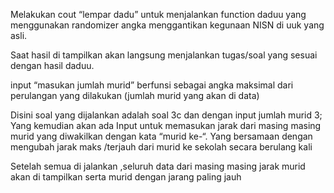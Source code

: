 Melakukan cout “lempar dadu” untuk menjalankan function daduu yang menggunakan randomizer angka menggantikan kegunaan NISN di uuk yang asli.

Saat hasil di tampilkan akan langsung menjalankan tugas/soal yang sesuai dengan hasil daduu.

input “masukan jumlah murid” berfunsi sebagai angka maksimal dari perulangan yang dilakukan (jumlah murid yang akan di data)







Disini soal yang dijalankan adalah soal 3c dan dengan input jumlah murid 3;
Yang kemudian akan ada  Input untuk memasukan jarak dari masing masing murid yang diwakilkan dengan kata “murid ke-“.
Yang bersamaan dengan mengubah jarak maks /terjauh dari murid ke sekolah secara berulang kali

Setelah semua di jalankan ,seluruh data dari masing masing jarak murid akan di tampilkan serta murid dengan jarang paling jauh

